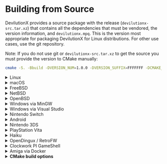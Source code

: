 # Building from Source

DevilutionX provides a source package with the release (`devilutionx-src.tar.xz`) that contains
all the dependencies that must be vendored, the version information, and `devilutionx.mpq`.
This is the version most appropriate for packaging DevilutionX for Linux distributions.
For other use cases, use the git repository.

Note: If you do not use git or `devilutionx-src.tar.xz` to get the source you must provide the version to CMake manually:
```bash
cmake -S. -Bbuild -DVERSION_NUM=1.0.0 -DVERSION_SUFFIX=FFFFFFF -DCMAKE_BUILD_TYPE=Release
```

<details><summary>Linux</summary>

Note that ```pkg-config``` is an optional dependency for finding libsodium, although we have a fallback if necessary.

### Installing dependencies on Debian and Ubuntu
```
sudo apt-get install cmake g++ libsdl2-dev libsodium-dev libpng-dev libbz2-dev
```
### If you want to build the translations (optional)
```
sudo apt-get install gettext poedit
```
### If you want to build the devilutionX.mpq File (optional)
```
sudo apt-get install smpq
```
### Installing dependencies on Fedora
```
sudo dnf install cmake gcc-c++ glibc-devel SDL2-devel libsodium-devel libpng-devel bzip2-devel libasan libubsan
```
### Compiling
```bash
cmake -S. -Bbuild -DCMAKE_BUILD_TYPE=Release
cmake --build build -j $(getconf _NPROCESSORS_ONLN)
```
</details>

<details><summary>macOS</summary>

Make sure you have [Homebrew](https://brew.sh/) installed, then run:

```bash
brew bundle install
cmake -S. -Bbuild -DCMAKE_BUILD_TYPE=Release
cmake --build build -j $(sysctl -n hw.physicalcpu)
```
</details>
<details><summary>FreeBSD</summary>

### Installing dependencies
```
pkg install cmake sdl2 libsodium libpng bzip2
```
### Compiling
```bash
cmake -S. -Bbuild -DCMAKE_BUILD_TYPE=Release
cmake --build build -j $(sysctl -n hw.ncpu)
```
</details>
<details><summary>NetBSD</summary>

### Installing dependencies
```
pkgin install cmake SDL2 libsodium libpng bzip2
```
### Compiling
```bash
cmake -S. -Bbuild -DCMAKE_BUILD_TYPE=Release
cmake --build build -j $(sysctl -n hw.ncpu)
```
</details>

<details><summary>OpenBSD</summary>

### Installing dependencies
```
pkg_add cmake sdl2 libsodium libpng bzip2 gmake
```
### Compiling
```bash
cmake -S. -Bbuild -DCMAKE_MAKE_PROGRAM=gmake -DCMAKE_BUILD_TYPE=Release
cmake --build build -j $(sysctl -n hw.ncpuonline)
```
</details>

<details><summary>Windows via MinGW</summary>

### Installing dependencies on WSL, Debian and Ubuntu

### 32-bit

Download the 32bit MinGW Development Libraries of [SDL2](https://www.libsdl.org/download-2.0.php) and [Libsodium](https://github.com/jedisct1/libsodium/releases) as well as headers for [zlib](https://zlib.net/zlib-1.2.11.tar.gz) and place them in `/usr/i686-w64-mingw32`. This can be done automatically by running `Packaging/windows/mingw-prep.sh`.

```
sudo apt-get install cmake gcc-mingw-w64-i686 g++-mingw-w64-i686 pkg-config-mingw-w64-i686
```

### 64-bit

Download the 64bit MinGW Development Libraries of [SDL2](https://www.libsdl.org/download-2.0.php) and [Libsodium](https://github.com/jedisct1/libsodium/releases) as well as headers for [zlib](https://zlib.net/zlib-1.2.11.tar.gz) and place them in `/usr/x86_64-w64-mingw32`. This can be done automatically by running `Packaging/windows/mingw-prep64.sh`.

```
sudo apt-get install cmake gcc-mingw-w64-x86-64 g++-mingw-w64-x86-64 pkg-config-mingw-w64-x86-64
```
### Compiling

### 32-bit

```bash
cmake -S. -Bbuild -DCMAKE_TOOLCHAIN_FILE=../CMake/mingwcc.cmake -DCMAKE_BUILD_TYPE=Release
cmake --build build -j $(getconf _NPROCESSORS_ONLN)
```

### 64-bit

```bash
cmake -S. -Bbuild -DCMAKE_TOOLCHAIN_FILE=../CMake/mingwcc64.cmake -DCMAKE_BUILD_TYPE=Release
cmake --build build -j $(getconf _NPROCESSORS_ONLN)
```

Note: If your `(i686|x86_64)-w64-mingw32` directory is not in `/usr` (e.g. when on Debian), the mingw-prep scripts and the CMake
command won't work. You need adjust the mingw-prep scripts and pass `-DCROSS_PREFIX=/path` to CMake to set the path to the parent
of the `(i686|x86_64)-w64-mingw32` directory.
</details>
<details><summary>Windows via Visual Studio</summary>

### Installing dependencies
Make sure to install the `C++ CMake tools for Windows` and `Windows SDK` component for Visual Studio.
*Note: `Windows SDK` component should match your Windows build version.*

Install vcpkg following the instructions from https://github.com/microsoft/vcpkg#quick-start-windows.
Don't forget to perform _user-wide integration_ step for additional convenience.

### If you want to build the devilutionX.mpq File (optional)
In order to build devilutionx.mpq, install smpq from https://launchpad.net/smpq/trunk/1.6/+download/SMPQ-1.6-x86_64.exe.
The location of this tool will need to be [added to the system's PATH environment variable](https://www.architectryan.com/2018/03/17/add-to-the-path-on-windows-10/).

### Compiling

* **Through Open->CMake in Visual Studio**
1. Go to `File -> Open -> CMake`, select `CMakeLists.txt` from the project root.
2. Select the `x64-Release` configuration (or `x86` for 32 bit builds, `-Debug` for debug builds).
3. Select `Build devilution.exe` from the `Build` menu.

* **Through GCC/WSL in Visual Studio**
1. Ensure the WSL environment has the build pre-requisites for both devilutionX (see "Installing Dependencies on Debian and Ubuntu" under the "Linux" section above) and [WSL remote development](https://docs.microsoft.com/en-us/cpp/linux/connect-to-your-remote-linux-computer?view=msvc-160#connect-to-wsl).
2. Select the `WSL-GCC-x64-Debug` configuration.
3. Select `Build devilution` from the `Build` menu.

* **Through cmake-gui**

1. Input the path to devilutionx source directory at `Where is the source code:` field.
2. Input the path where the binaries would be placed at `Where to build the binaries:` field. If you want to place them inside source directory it's preferable to do so inside directory called `build` to avoid the binaries being added to the source tree.
3. It's recommended to input `Win32` in `Optional Platform for Generator`, otherwise it will default to x64 build.
4. In case you're using `vcpkg` select `Specify toolchain file for cross-compiling` and select the file `scripts/buildsystems/vcpkg.cmake` from `vcpkg` directory otherwise just go with `Use default native compilers`.
5. In case you need to select any paths to dependencies manually do this right in cmake-gui window.
6. Press `Generate` and open produced `.sln` file using Visual Studio.
7. Use build/debug etc. commands inside Visual Studio Solution like with any normal Visual Studio project.
</details>

<details><summary>Nintendo Switch</summary>
Run:

```
Packaging/switch/build.sh
```

This will install the [Switch devkit](https://switchbrew.org/wiki/Setting_up_Development_Environment) and build a DevilutionX Switch package. If you already have the devkit installed, or are on a non-Debian system, pass the the devkit path to the script like this:

```
DEVKITPRO=<path to devkit> Packaging/switch/build.sh
```

The nro-file will be generated in the build folder. Test with an emulator (RyuJinx) or real hardware.

[Nintendo Switch manual](docs/manual/platforms/switch.md)
</details>

<details><summary>Android</summary>

### Installing dependencies
Install [Android Studio](https://developer.android.com/studio)
After first launch configuration, go to "Configure -> SDK Manager -> SDK Tools".
Select "NDK (Side by side)" and "CMake" checkboxes and click "OK".

### Compiling
Click "Open Existing Project" and choose "android-project" folder in DevilutionX root folder.
Wait until Gradle sync is completed.
In Android Studio, go to "Build -> Make Project" or use the shortcut Ctrl+F9
You can find the compiled APK in `/android-project/app/build/outputs/apk/`
</details>

<details><summary>Nintendo 3DS</summary>

### Installing dependencies

https://devkitpro.org/wiki/Getting_Started


- Install (dkp-)pacman: https://devkitpro.org/wiki/devkitPro_pacman

- Install required packages with (dkp-)pacman:
```
sudo (dkp-)pacman -S \
		devkitARM general-tools 3dstools devkitpro-pkgbuild-helpers \
		libctru citro3d 3ds-sdl 3ds-libpng \
		3ds-cmake 3ds-pkg-config picasso 3dslink
```
- Download or compile [bannertool](https://github.com/Steveice10/bannertool/releases) and [makerom](https://github.com/jakcron/Project_CTR/releases)
  - Copy binaries to: `/opt/devkitpro/tools/bin/`

### Compiling
_If you are compiling using MSYS2, you will need to run `export MSYS2_ARG_CONV_EXCL=-D` before compiling.
Otherwise, MSYS will sanitize file paths in compiler flags which will likely lead to errors in the build._

```bash
cmake -S. -Bbuild -DCMAKE_TOOLCHAIN_FILE=/opt/devkitpro/cmake/3DS.cmake -DCMAKE_BUILD_TYPE=Release
cmake --build build -j $(getconf _NPROCESSORS_ONLN)
```
The output files will be generated in the build folder.

[Nintendo 3DS manual](/docs/manual/platforms/3ds.md)
</details>

<details><summary>PlayStation Vita</summary>

### Compiling
```bash
cmake -S. -Bbuild -DCMAKE_TOOLCHAIN_FILE=${VITASDK}/share/vita.toolchain.cmake -DCMAKE_BUILD_TYPE=Release
cmake --build build
```
[PlayStation Vita manual](/docs/manual/platforms/vita.md)
</details>


<details><summary>Haiku</summary>

### Installing dependencies on 32 bit Haiku
```
pkgman install cmake_x86 devel:libsdl2_x86 devel:libsodium_x86 devel:libpng_x86 devel:bzip2_x86
```
### Installing dependencies on 64 bit Haiku
```
pkgman install cmake devel:libsdl2 devel:libsodium devel:libpng devel:bzip2
```
### Compiling on 32 bit Haiku
```bash
setarch x86 # Switch to secondary compiler toolchain (GCC8+)
cmake -S. -Bbuild -DCMAKE_BUILD_TYPE=Release
cmake --build build -j $(getconf _NPROCESSORS_ONLN)
```
### Compiling on 64 bit Haiku
No setarch required, as there is no secondary toolchain on x86_64, and the primary is GCC8+
```bash
cmake -S. -Bbuild -DCMAKE_BUILD_TYPE=Release
cmake --build build -j $(getconf _NPROCESSORS_ONLN)
```
</details>

<details><summary>OpenDingux / RetroFW</summary>

DevilutionX uses buildroot to build packages for OpenDingux and RetroFW.

The build script does the following:

1. Downloads and configures the buildroot if necessary.
2. Builds the executable (using CMake).
3. Packages the executable and all related resources into an `.ipk` or `.opk` package.

The buildroot uses ~2.5 GiB of disk space and can take 20 minutes to build.

For OpenDingux builds `mksquashfs` needs to be installed.

To build, run the following command

~~~ bash
Packaging/OpenDingux/build.sh <platform>
~~~

Replace `<platform>` with one of: `retrofw`, `rg350`, or `gkd350h`.

This prepares and uses the buildroot at `$HOME/buildroot-$PLATFORM-devilutionx`.

End-user manuals are available here:

* [RetroFW manual](docs/manual/platforms/retrofw.md)
* [RG-350 manual](docs/manual/platforms/rg350.md)
* [GKD350h manual](docs/manual/platforms/gkd350h.md)

</details>

<details><summary>Clockwork PI GameShell</summary>

You can either call
~~~ bash
Packaging/cpi-gamesh/build.sh
~~~
to install dependencies and build the code.

Or you create a new directory under `/home/cpi/apps/Menu` and copy [the file](Packaging/cpi-gamesh/__init__.py) there. After restarting the UI, you can download and compile the game directly from the device itself. See [the readme](Packaging/cpi-gamesh/readme.md) for more details.
</details>

<details><summary>Amiga via Docker</summary>

### Build the container from the repo root

~~~ bash
docker build -f Packaging/amiga/Dockerfile -t devilutionx-amiga .
~~~

### Build DevilutionX Amiga binary

~~~ bash
docker run --rm -v "${PWD}:/work" devilutionx-amiga
sudo chown -R "${USER}:" build-amiga
~~~

The command above builds DevilutionX in release mode.
For other build options, you can run the container interactively:

~~~ bash
docker run -ti --rm -v "${PWD}:/work" devilutionx-amiga bash
~~~

See the `CMD` in `Packaging/amiga/Dockerfile` for reference.

### Copy the necessary files

Outside of the Docker container, from the DevilutionX directory, run:

~~~ bash
sudo chown -R "${USER}:" build-amiga
cp Packaging/amiga/devilutionx.info build-amiga/
~~~

To actually start DevilutionX, increase the stack size to 50KiB in Amiga.
You can do this by selecting the DevilutionX icon, then hold right mouse button and
select Icons -> Information in the top menu.
</details>

<details><summary><b>CMake build options</b></summary>

### General
- `-DCMAKE_BUILD_TYPE=Release` changed build type to release and optimize for distribution.
- `-DNONET=ON` disable network support, this also removes the need for the ASIO and Sodium.
- `-DUSE_SDL1=ON` build for SDL v1 instead of v2, not all features are supported under SDL v1, notably upscaling.
- `-DCMAKE_TOOLCHAIN_FILE=../CMake/32bit.cmake` generate 32bit builds on 64bit platforms (remember to use the `linux32` command if on Linux).

### Debug builds
- `-DDEBUG=OFF` disable debug mode of the Diablo engine.
- `-DASAN=OFF` disable address sanitizer.
- `-DUBSAN=OFF` disable undefined behavior sanitizer.

</details>
